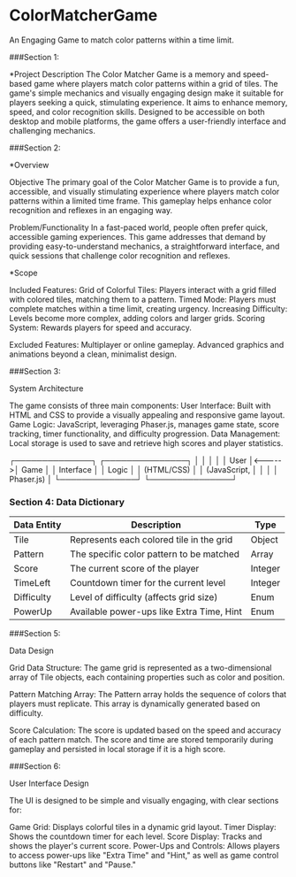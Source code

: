 # ColorMatcherGame
An Engaging Game to match color patterns within a time limit.


###Section 1:

*Project Description
The Color Matcher Game is a memory and speed-based game where players match color patterns within a grid of tiles. The game's simple mechanics and visually engaging design make it suitable for players seeking a quick, stimulating experience. It aims to enhance memory, speed, and color recognition skills. Designed to be accessible on both desktop and mobile platforms, the game offers a user-friendly interface and challenging mechanics.




###Section 2: 

*Overview

Objective
The primary goal of the Color Matcher Game is to provide a fun, accessible, and visually stimulating experience where players match color patterns within a limited time frame. This gameplay helps enhance color recognition and reflexes in an engaging way.

Problem/Functionality
In a fast-paced world, people often prefer quick, accessible gaming experiences. This game addresses that demand by providing easy-to-understand mechanics, a straightforward interface, and quick sessions that challenge color recognition and reflexes.

*Scope

Included Features:
Grid of Colorful Tiles: Players interact with a grid filled with colored tiles, matching them to a pattern.
Timed Mode: Players must complete matches within a time limit, creating urgency.
Increasing Difficulty: Levels become more complex, adding colors and larger grids.
Scoring System: Rewards players for speed and accuracy.




Excluded Features:
Multiplayer or online gameplay.
Advanced graphics and animations beyond a clean, minimalist design.





###Section 3:

System Architecture

The game consists of three main components:
User Interface: Built with HTML and CSS to provide a visually appealing and responsive game layout.
Game Logic: JavaScript, leveraging Phaser.js, manages game state, score tracking, timer functionality, and difficulty progression.
Data Management: Local storage is used to save and retrieve high scores and player statistics.


┌──────────────┐       ┌───────────────┐
│              │       │               │
│ User         │<----->│ Game          │
│ Interface    │       │ Logic         │
│ (HTML/CSS)   │       │ (JavaScript,  │
│              │       │ Phaser.js)    │
└──────────────┘       └───────────────┘


### Section 4: Data Dictionary



| Data Entity | Description                                | Type   |
|-------------|--------------------------------------------|--------|
| Tile        | Represents each colored tile in the grid   | Object |
| Pattern     | The specific color pattern to be matched   | Array  |
| Score       | The current score of the player            | Integer|
| TimeLeft    | Countdown timer for the current level      | Integer|
| Difficulty  | Level of difficulty (affects grid size)    | Enum   |
| PowerUp     | Available power-ups like Extra Time, Hint  | Enum   |





###Section 5: 

Data Design

Grid Data Structure: The game grid is represented as a two-dimensional array of Tile objects, each containing properties such as color and position.

Pattern Matching Array: The Pattern array holds the sequence of colors that players must replicate. This array is dynamically generated based on difficulty.

Score Calculation: The score is updated based on the speed and accuracy of each pattern match. The score and time are stored temporarily during gameplay and persisted in local storage if it is a high score.


###Section 6:

User Interface Design

The UI is designed to be simple and visually engaging, with clear sections for:

Game Grid: Displays colorful tiles in a dynamic grid layout.
Timer Display: Shows the countdown timer for each level.
Score Display: Tracks and shows the player's current score.
Power-Ups and Controls: Allows players to access power-ups like "Extra Time" and "Hint," as well as game control buttons like "Restart" and "Pause."


